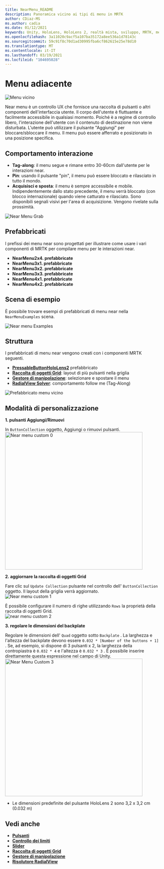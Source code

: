 ```yaml
---
title: NearMenu_README
description: Panoramica vicino ai tipi di menu in MRTK
author: CDiaz-MS
ms.author: cadia
ms.date: 01/12/2021
keywords: Unity, HoloLens, HoloLens 2, realtà mista, sviluppo, MRTK, menu near,
ms.openlocfilehash: 3a11020c9acf5a107ba35172a8ee536a1d78143c
ms.sourcegitcommit: 59c91f8c70d1ad30995fba6cf862615e25e78d10
ms.translationtype: MT
ms.contentlocale: it-IT
ms.lasthandoff: 03/19/2021
ms.locfileid: "104695028"
---
```

# <a name="near-menu"></a>Menu adiacente

![Menu vicino](Images/NearMenu/MRTK_UX_NearMenu.png)

Near menu è un controllo UX che fornisce una raccolta di pulsanti o altri componenti dell'interfaccia utente. Il corpo dell'utente è fluttuante e facilmente accessibile in qualsiasi momento. Poiché è a regime di controllo libero, l'interazione dell'utente con il contenuto di destinazione non viene disturbata. L'utente può utilizzare il pulsante "Aggiungi" per bloccare/sbloccare il menu. Il menu può essere afferrato e posizionato in una posizione specifica.

## <a name="interaction-behavior"></a>Comportamento interazione

- **Tag-along**: il menu segue e rimane entro 30-60cm dall'utente per le interazioni near.
- **Pin**: usando il pulsante "pin", il menu può essere bloccato e rilasciato in tutto il mondo.
- **Acquisisci e sposta**: il menu è sempre accessibile e mobile. Indipendentemente dallo stato precedente, il menu verrà bloccato (con blocco internazionale) quando viene catturato e rilasciato. Sono disponibili segnali visivi per l'area di acquisizione. Vengono rivelate sulla prossimità.

<img src="Images/NearMenu/MRTK_UX_NearMenu_Grab.png" alt="Near Menu Grab">

## <a name="prefabs"></a>Prefabbricati

I prefissi dei menu near sono progettati per illustrare come usare i vari componenti di MRTK per compilare menu per le interazioni near.

- **NearMenu2x4. prefabbricate**
- **NearMenu3x1. prefabbricate**
- **NearMenu3x2. prefabbricate**
- **NearMenu3x3. prefabbricate**
- **NearMenu4x1. prefabbricate**
- **NearMenu4x2. prefabbricate**

## <a name="example-scene"></a>Scena di esempio

È possibile trovare esempi di prefabbricati di menu near nella `NearMenuExamples` scena.

<img src="Images/NearMenu/MRTK_UX_NearMenu_Examples.png" alt="Near menu Examples">

## <a name="structure"></a>Struttura

I prefabbricati di menu near vengono creati con i componenti MRTK seguenti.

- [**PressableButtonHoloLens2**](README_Button.md) prefabbricato
- [**Raccolta di oggetti Grid**](README_ObjectCollection.md): layout di più pulsanti nella griglia
- [**Gestore di manipolazione**](README_ManipulationHandler.md): selezionare e spostare il menu
- [**RadialView Solver**](README_Solver.md): comportamento follow me (Tag-Along)

![Prefabbricato menu vicino](Images/NearMenu/MRTK_UX_NearMenu_Structure.png)

## <a name="how-to-customize"></a>Modalità di personalizzazione

**1. pulsanti Aggiungi/Rimuovi**

In `ButtonCollection` oggetto, Aggiungi o rimuovi pulsanti.  
<img src="Images/NearMenu/MRTK_UX_NearMenu_Custom0.png" width="450" alt="Near menu custom 0">

**2. aggiornare la raccolta di oggetti Grid**

Fare clic sul `Update Collection` pulsante nel controllo dell' `ButtonCollection` oggetto. Il layout della griglia verrà aggiornato.  
<img src="Images/NearMenu/MRTK_UX_NearMenu_Custom1.png" alt="Near menu custom 1">

È possibile configurare il numero di righe utilizzando `Rows` la proprietà della raccolta di oggetti Grid.  
<img src="Images/NearMenu/MRTK_UX_NearMenu_Custom2.png" alt="near menu custom 2">

**3. regolare le dimensioni del backplate**

Regolare le dimensioni dell' `Quad` oggetto sotto `Backplate` . La larghezza e l'altezza del backplate devono essere `0.032 * [Number of the buttons + 1]` . Se, ad esempio, si dispone di 3 pulsanti x 2, la larghezza della contropiastra è `0.032 * 4` e l'altezza è `0.032 * 3` . È possibile inserire direttamente questa espressione nel campo di Unity.  
<img src="Images/NearMenu/MRTK_UX_NearMenu_Custom3.png" width="450" alt="Near Menu Custom 3">

- Le dimensioni predefinite del pulsante HoloLens 2 sono 3,2 x 3,2 cm (0.032 m)

## <a name="see-also"></a>Vedi anche

- [**Pulsanti**](README_Button.md)
- [**Controllo dei limiti**](README_BoundsControl.md)
- [**Slider**](README_Sliders.md)
- [**Raccolta di oggetti Grid**](README_ObjectCollection.md)
- [**Gestore di manipolazione**](README_ManipulationHandler.md)
- [**Risolutore RadialView**](README_Solver.md)

